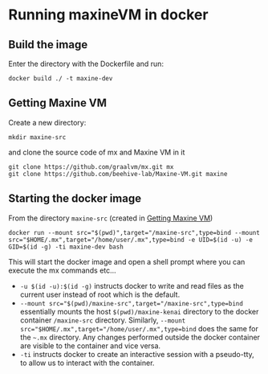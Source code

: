 # Running maxineVM in docker

## Build the image

Enter the directory with the Dockerfile and run:

```
docker build ./ -t maxine-dev
```

## Getting Maxine VM

Create a new directory:

```
mkdir maxine-src
```

and clone the source code of mx and Maxine VM in it

```
git clone https://github.com/graalvm/mx.git mx
git clone https://github.com/beehive-lab/Maxine-VM.git maxine
```

## Starting the docker image

From the directory `maxine-src` (created in [Getting Maxine VM](#getting-maxine-vm))

```
docker run --mount src="$(pwd)",target="/maxine-src",type=bind --mount src="$HOME/.mx",target="/home/user/.mx",type=bind -e UID=$(id -u) -e GID=$(id -g) -ti maxine-dev bash
```

This will start the docker image and open a shell prompt where you can execute the mx commands etc...

- `-u $(id -u):$(id -g)` instructs docker to write and read files as the current user instead of root which is the default.
- `--mount src="$(pwd)/maxine-src",target="/maxine-src",type=bind` essentially mounts the host `$(pwd)/maxine-kenai` directory to the docker container `/maxine-src` directory.
  Similarly, `--mount src="$HOME/.mx",target="/home/user/.mx",type=bind` does the same for the `~.mx` directory.
  Any changes performed outside the docker container are visible to the container and vice versa.
- `-ti` instructs docker to create an interactive session with a pseudo-tty, to allow us to interact with the container.
